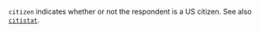`citizen` indicates whether or not the respondent is a US citizen. See also [`citistat`](citistat.md). 
